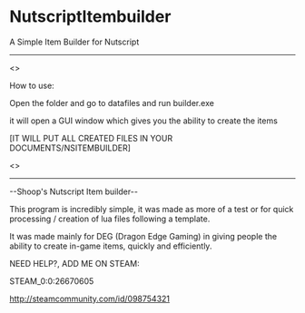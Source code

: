 # NutscriptItembuilder
A Simple Item Builder for Nutscript

-------------------------------------------------------------
<<INSTRUCTIONS>>

How to use:

Open the folder and go to datafiles and run builder.exe

it will open a GUI window which gives you the ability to create the items

[IT WILL PUT ALL CREATED FILES IN YOUR DOCUMENTS/NSITEMBUILDER]

<<INSTRUCTIONS>>

-------------------------------------------------------------
--Shoop's Nutscript Item builder--

This program is incredibly simple, it was made as more of a test or for quick processing / creation of lua files
following a template.

It was made mainly for DEG (Dragon Edge Gaming) in giving people the ability to create in-game items, quickly
and efficiently.



NEED HELP?, ADD ME ON STEAM:    

STEAM_0:0:26670605

http://steamcommunity.com/id/098754321
